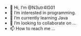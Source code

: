 - 👋 Hi, I’m @N3utr4lG01
- 👀 I’m interested in programming.
- 🌱 I’m currently learning Java
- 💞️ I’m looking to collaborate on ...
- 📫 How to reach me ...

<!---
N3utr4lG01/N3utr4lG01 is a ✨ special ✨ repository because its `README.md` (this file) appears on your GitHub profile.
You can click the Preview link to take a look at your changes.
--->
